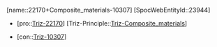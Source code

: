 ﻿---
type: TrizContradiction
aliases:
- 22170+Composite_materials-10307
license: CC BY-SA 4.0
copyright: https://github.com/SpocWeb
IsDeleted: false
IsReadOnly: false
Confidential: public
tags: 
- Triz/Contradiction
---
[name::22170+Composite_materials-10307]
[SpocWebEntityId::23944]
+ [pro::[Triz-22170](Triz-22170)]
[Triz-Principle::[Triz-Composite_materials](tech/Triz/Principle/Triz-Composite_materials.md)]
- [con::[Triz-10307](Triz-10307)]

